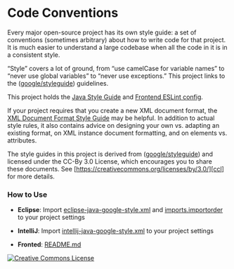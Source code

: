 Code Conventions
===================

Every major open-source project has its own style guide: a set of conventions
(sometimes arbitrary) about how to write code for that project. It is much
easier to understand a large codebase when all the code in it is in a
consistent style.

“Style” covers a lot of ground, from “use camelCase for variable names” to
“never use global variables” to “never use exceptions.” This project links to the
([google/styleguide](https://github.com/google/styleguide)) guidelines.

This project holds the [Java Style Guide](java/javaguide.html) and [Frontend ESLint config](javascript/README.md).

If your project requires that you create a new XML document format, the [XML
Document Format Style Guide](xml/xmlstyle.html) may be helpful. In addition to actual style
rules, it also contains advice on designing your own vs. adapting an existing
format, on XML instance document formatting, and on elements vs. attributes.

The style guides in this project is derived from ([google/styleguide](https://github.com/google/styleguide)) and licensed under the CC-By 3.0 License,
which encourages you to share these documents.
See [https://creativecommons.org/licenses/by/3.0/][ccl] for more details.

### How to Use
* **Eclipse**: Import [eclipse-java-google-style.xml](java/eclipse-java-google-style.xml) and [imports.importorder](java/imports.importorder) to your project settings

* **IntelliJ**: Import [intellij-java-google-style.xml](java/intellij-java-google-style.xml) to your project settings
  
* **Fronted**: [README.md](javascript/README.md)

<a rel="license" href="https://creativecommons.org/licenses/by/3.0/"><img alt="Creative Commons License" style="border-width:0" src="https://i.creativecommons.org/l/by/3.0/88x31.png" /></a>

[ccl]: https://creativecommons.org/licenses/by/3.0/
